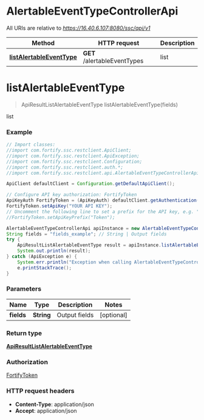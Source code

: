 # AlertableEventTypeControllerApi

All URIs are relative to *https://16.40.6.107:8080/ssc/api/v1*

Method | HTTP request | Description
------------- | ------------- | -------------
[**listAlertableEventType**](AlertableEventTypeControllerApi.md#listAlertableEventType) | **GET** /alertableEventTypes | list


<a name="listAlertableEventType"></a>
# **listAlertableEventType**
> ApiResultListAlertableEventType listAlertableEventType(fields)

list

### Example
```java
// Import classes:
//import com.fortify.ssc.restclient.ApiClient;
//import com.fortify.ssc.restclient.ApiException;
//import com.fortify.ssc.restclient.Configuration;
//import com.fortify.ssc.restclient.auth.*;
//import com.fortify.ssc.restclient.api.AlertableEventTypeControllerApi;

ApiClient defaultClient = Configuration.getDefaultApiClient();

// Configure API key authorization: FortifyToken
ApiKeyAuth FortifyToken = (ApiKeyAuth) defaultClient.getAuthentication("FortifyToken");
FortifyToken.setApiKey("YOUR API KEY");
// Uncomment the following line to set a prefix for the API key, e.g. "Token" (defaults to null)
//FortifyToken.setApiKeyPrefix("Token");

AlertableEventTypeControllerApi apiInstance = new AlertableEventTypeControllerApi();
String fields = "fields_example"; // String | Output fields
try {
    ApiResultListAlertableEventType result = apiInstance.listAlertableEventType(fields);
    System.out.println(result);
} catch (ApiException e) {
    System.err.println("Exception when calling AlertableEventTypeControllerApi#listAlertableEventType");
    e.printStackTrace();
}
```

### Parameters

Name | Type | Description  | Notes
------------- | ------------- | ------------- | -------------
 **fields** | **String**| Output fields | [optional]

### Return type

[**ApiResultListAlertableEventType**](ApiResultListAlertableEventType.md)

### Authorization

[FortifyToken](../README.md#FortifyToken)

### HTTP request headers

 - **Content-Type**: application/json
 - **Accept**: application/json

